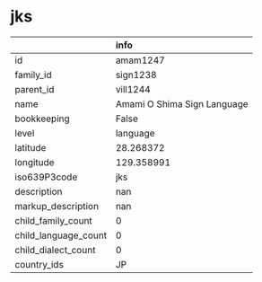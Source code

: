 # jks
|                      | info                        |
|:---------------------|:----------------------------|
| id                   | amam1247                    |
| family_id            | sign1238                    |
| parent_id            | vill1244                    |
| name                 | Amami O Shima Sign Language |
| bookkeeping          | False                       |
| level                | language                    |
| latitude             | 28.268372                   |
| longitude            | 129.358991                  |
| iso639P3code         | jks                         |
| description          | nan                         |
| markup_description   | nan                         |
| child_family_count   | 0                           |
| child_language_count | 0                           |
| child_dialect_count  | 0                           |
| country_ids          | JP                          |